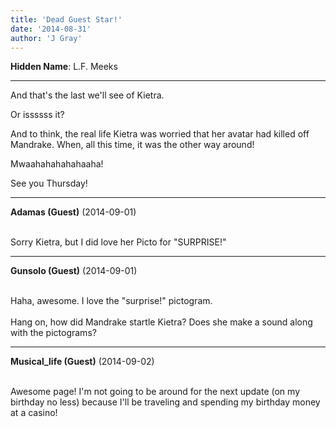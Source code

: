 ```yaml
---
title: 'Dead Guest Star!'
date: '2014-08-31'
author: 'J Gray'
---
```


<p><strong>Hidden Name</strong>: L.F. Meeks</p><hr><p>And that's the last we'll see of Kietra.</p><p>Or issssss it?</p><p>And to think, the real life Kietra was worried that her avatar had killed off Mandrake. When, all this time, it was the other way around!</p><p>Mwaahahahahahaaha!</p><p>See you Thursday!</p>

---
**Adamas (Guest)** (2014-09-01)

<br> Sorry Kietra, but I did love her Picto for "SURPRISE!"<br>

---
**Gunsolo (Guest)** (2014-09-01)

<br> Haha, awesome. I love the "surprise!" pictogram.<br><br>Hang on, how did Mandrake startle Kietra? Does she make a sound along with the pictograms?<br>

---
**Musical_life (Guest)** (2014-09-02)

<br> Awesome page! I'm not going to be around for the next update (on my birthday no less) because I'll be traveling and spending my birthday money at a casino!

